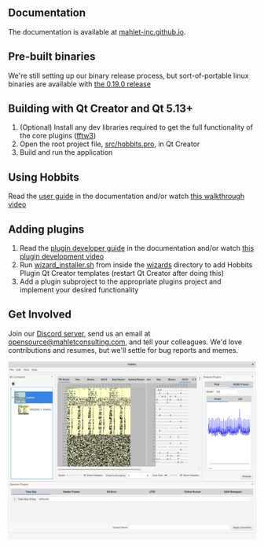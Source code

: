 ## Documentation
The documentation is available at
[mahlet-inc.github.io](https://mahlet-inc.github.io).

## Pre-built binaries
We're still setting up our binary release process, but sort-of-portable linux
binaries are available with
[the 0.19.0 release](https://github.com/Mahlet-Inc/hobbits/releases/tag/0.19.0)

## Building with Qt Creator and Qt 5.13+
1. (Optional) Install any dev libraries required to get the full functionality
of the core plugins ([fftw3](http://www.fftw.org/download.html))
2. Open the root project file, [src/hobbits.pro](src/hobbits.pro), in Qt Creator
3. Build and run the application

## Using Hobbits
Read the [user guide](https://mahlet-inc.github.io/user-guide/) in the
documentation and/or watch
[this walkthrough video](https://youtu.be/6ygkhze36qM)

## Adding plugins
1. Read the
[plugin developer guide](https://mahlet-inc.github.io/plugin-developer-guide/)
in the documentation and/or watch
[this plugin development video](https://youtu.be/Dg3vknwLO74)
2. Run [wizard_installer.sh](wizards/wizard_installer.sh) from inside the
[wizards](wizards) directory to add Hobbits Plugin Qt Creator templates (restart
Qt Creator after doing this)
3. Add a plugin subproject to the appropriate plugins project and implement your
desired functionality

## Get Involved
Join our [Discord server](https://discord.gg/wRQJpZZ), send us an
email at opensource@mahletconsulting.com, and tell your colleagues. We'd love
contributions and resumes, but we'll settle for bug reports and memes.


![Screenshot of the Hobbits GUI](docs/hobbits_screenshot.png)